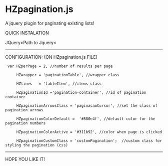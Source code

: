 # HZpagination.js
A jquery plugin for paginating existing lists!

QUICK INSTALATION

JQuery>Path to Jquery<
<script type="text/javascript" src="Path/to/HZpagination.js"></script>

-------------------------------------------------------------------------------

CONFIGURATION: (ON HZpagination.js FILE) 
>>
>>
 
     var HZperPage = 2, //number of results per page
         
         HZwrapper = 'paginationTable', //wrapper class
     
         HZlines   = 'tableItem', //items class
     
         HZpaginationId ='pagination-container', //id of pagination container
     
         HZpaginationArrowsClass = 'paginacaoCursor', //set the class of pagination arrows
     
         HZpaginationColorDefault =  '#880e4f', //default color for the pagination numbers
     
         HZpaginationColorActive = '#311b92', //color when page is clicked
     
         HZpaginationCustomClass = 'customPagination';  //custom class for styling the pagination (css)
     
-------------------------------------------------------------------------------

HOPE YOU LIKE IT!

